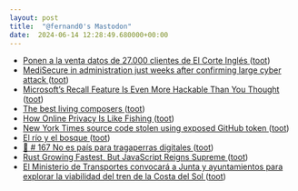 ```yaml
---
layout: post
title:  "@fernand0's Mastodon"
date:  2024-06-14 12:28:49.680000+00:00
---
```

*  [Ponen a la venta datos de 27.000 clientes de El Corte Inglés ](https://blog.elhacker.net/2024/06/a-la-venta-datos-privados-robados-27-mil-ciientes-el-corte-ingles.htm) ([toot](https://mastodon.social/@fernand0/112614973746548809))
*  [MediSecure in administration just weeks after confirming large cyber attack ](https://www.abc.net.au/news/2024-06-05/hacked-health-company-goes-into-administration-/10393894) ([toot](https://mastodon.social/@fernand0/112614755444693285))
*  [Microsoft’s Recall Feature Is Even More Hackable Than You Thought ](https://www.wired.com/story/microsoft-windows-recall-privilege-escalation) ([toot](https://mastodon.social/@fernand0/112614512409924936))
*  [The best living composers ](https://www.classical-music.com/features/composers/the-best-living-composer) ([toot](https://mastodon.social/@fernand0/112614207673689085))
*  [How Online Privacy Is Like Fishing ](https://spectrum.ieee.org/online-privac) ([toot](https://mastodon.social/@fernand0/112613974369450857))
*  [New York Times source code stolen using exposed GitHub token ](https://www.bleepingcomputer.com/news/security/new-york-times-source-code-stolen-using-exposed-github-token) ([toot](https://mastodon.social/@fernand0/112613881064294504))
*  [El río y el bosque ](https://www.flickr.com/photos/fernand0/53763795603) ([toot](https://mastodon.social/@fernand0/112613817527651074))
*  [🎰 # 167 No es país para tragaperras digitales ](https://digitaldata.substack.com/p/167-no-es-pais-para-tragaperras-digitale) ([toot](https://mastodon.social/@fernand0/112612297730613549))
*  [Rust Growing Fastest, But JavaScript Reigns Supreme ](https://thenewstack.io/rust-growing-fastest-but-javascript-reigns-supreme) ([toot](https://mastodon.social/@fernand0/112610513376347698))
*  [El Ministerio de Transportes convocará a Junta y ayuntamientos para explorar la viabilidad del tren de la Costa del Sol ](https://cadenaser.com/andalucia/2024/06/07/el-ministerio-de-transportes-convocara-a-junta-y-ayuntamientos-para-explorar-la-viabilidad-del-tren-de-la-costa-del-sol-ser-malaga) ([toot](https://mastodon.social/@fernand0/112610254810830128))
